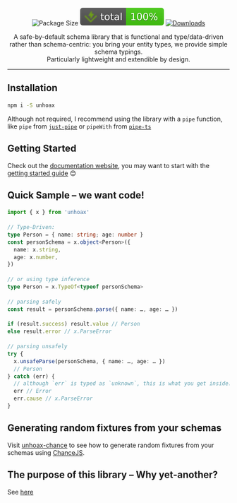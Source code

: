 <p align="center">
  <img alt="Package Size" src="https://deno.bundlejs.com/badge?q=unhoax&treeshake=[{+x+}]">
  <img alt="Total coverage" src="https://raw.githubusercontent.com/SacDeNoeuds/unhoax/refs/heads/main/badges/coverage-total.svg">
  <!-- <img alt="Dependency Count" src="https://badgen.net/bundlephobia/dependency-count/unhoax"> -->
  <a href="https://www.npmjs.com/package/unhoax">
    <img alt="Downloads" src="https://img.shields.io/npm/dm/unhoax.svg">
  </a>
</p>

<p align="center">
A safe-by-default schema library that is functional and type/data-driven rather than schema-centric: you bring your entity types, we provide simple schema typings.
<br>
Particularly lightweight and extendible by design.
<p>

---

## Installation

```bash
npm i -S unhoax
```

Although not required, I recommend using the library with a `pipe` function, like `pipe` from [`just-pipe`](https://github.com/angus-c/just?tab=readme-ov-file#just-pipe) or `pipeWith` from [`pipe-ts`](https://github.com/unsplash/pipe-ts)

## Getting Started

Check out the [documentation website](https://sacdenoeuds.github.io/unhoax/), you may want to start with the [getting started guide](https://sacdenoeuds.github.io/unhoax/documents/1._Getting_Started.html) 😊

## Quick Sample – we want code!

```ts
import { x } from 'unhoax'

// Type-Driven:
type Person = { name: string; age: number }
const personSchema = x.object<Person>({
  name: x.string,
  age: x.number,
})

// or using type inference
type Person = x.TypeOf<typeof personSchema>

// parsing safely
const result = personSchema.parse({ name: …, age: … })

if (result.success) result.value // Person
else result.error // x.ParseError

// parsing unsafely
try {
  x.unsafeParse(personSchema, { name: …, age: … })
  // Person
} catch (err) {
  // although `err` is typed as `unknown`, this is what you get inside:
  err // Error
  err.cause // x.ParseError
}
```

## Generating random fixtures from your schemas

Visit [unhoax-chance](https://sacdenoeuds.github.io/unhoax-chance/) to see how to generate random fixtures from your schemas using [ChanceJS](https://chancejs.com/).

## The purpose of this library – Why yet-another?

See [here](https://sacdenoeuds.github.io/unhoax/documents/5._Why_yet-another_schema_library__.html)
